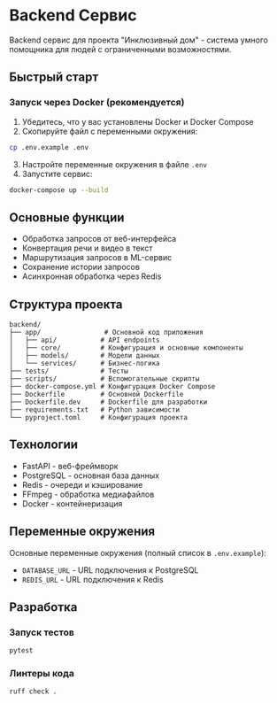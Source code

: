 # Backend Сервис

Backend сервис для проекта "Инклюзивный дом" - система умного помощника для людей с ограниченными возможностями.

## Быстрый старт

### Запуск через Docker (рекомендуется)

1. Убедитесь, что у вас установлены Docker и Docker Compose
2. Скопируйте файл с переменными окружения:
```bash
cp .env.example .env
```
3. Настройте переменные окружения в файле `.env`
4. Запустите сервис:
```bash
docker-compose up --build
```

## Основные функции

- Обработка запросов от веб-интерфейса
- Конвертация речи и видео в текст
- Маршрутизация запросов в ML-сервис
- Сохранение истории запросов
- Асинхронная обработка через Redis

## Структура проекта

```
backend/
├── app/                # Основной код приложения
│   ├── api/           # API endpoints
│   ├── core/          # Конфигурация и основные компоненты
│   ├── models/        # Модели данных
│   └── services/      # Бизнес-логика
├── tests/             # Тесты
├── scripts/           # Вспомогательные скрипты
├── docker-compose.yml # Конфигурация Docker Compose
├── Dockerfile         # Основной Dockerfile
├── Dockerfile.dev     # Dockerfile для разработки
├── requirements.txt   # Python зависимости
└── pyproject.toml     # Конфигурация проекта
```

## Технологии

- FastAPI - веб-фреймворк
- PostgreSQL - основная база данных
- Redis - очереди и кэширование
- FFmpeg - обработка медиафайлов
- Docker - контейнеризация

## Переменные окружения

Основные переменные окружения (полный список в `.env.example`):

- `DATABASE_URL` - URL подключения к PostgreSQL
- `REDIS_URL` - URL подключения к Redis

## Разработка

### Запуск тестов
```bash
pytest
```

### Линтеры кода
```bash
ruff check .
``` 